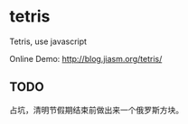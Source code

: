 # tetris
Tetris, use javascript

Online Demo: http://blog.jiasm.org/tetris/

## TODO
占坑，清明节假期结束前做出来一个俄罗斯方块。
